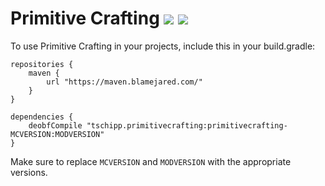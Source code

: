 # Primitive Crafting [![](http://cf.way2muchnoise.eu/primitive-crafting.svg)](https://minecraft.curseforge.com/projects/primitive-crafting) [![](http://cf.way2muchnoise.eu/versions/primitive-crafting.svg)](https://minecraft.curseforge.com/projects/primitive-crafting)

To use Primitive Crafting in your projects, include this in your build.gradle:
```
repositories {
	maven {
		url "https://maven.blamejared.com/"
	}
}

dependencies {
	deobfCompile "tschipp.primitivecrafting:primitivecrafting-MCVERSION:MODVERSION" 
}
```
Make sure to replace `MCVERSION` and `MODVERSION` with the appropriate versions.
